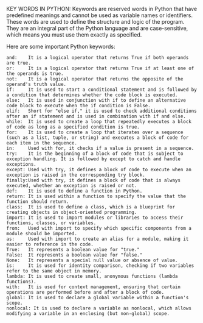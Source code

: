 KEY WORDS IN PYTHON:
    Keywords are reserved words in Python that have predefined meanings and cannot be used as variable names or identifiers. These words are used to define the structure and logic of the program. They are an integral part of the Python language and are case-sensitive, which means you must use them exactly as specified.

Here are some important Python keywords:

    and:    It is a logical operator that returns True if both operands are true.
    or:     It is a logical operator that returns True if at least one of the operands is true.
    not:    It is a logical operator that returns the opposite of the operand's truth value.
    if:     It is used to start a conditional statement and is followed by a condition that determines whether the code block is executed.
    else:   It is used in conjunction with if to define an alternative code block to execute when the if condition is False.
    elif:   Short for "else if," it is used to check additional conditions after an if statement and is used in combination with if and else.
    while:  It is used to create a loop that repeatedly executes a block of code as long as a specified condition is true.
    for:    It is used to create a loop that iterates over a sequence (such as a list, tuple, or string) and executes a block of code for each item in the sequence.
    in:     Used with for, it checks if a value is present in a sequence.
    try:    It is the beginning of a block of code that is subject to exception handling. It is followed by except to catch and handle exceptions.
    except: Used with try, it defines a block of code to execute when an exception is raised in the corresponding try block.
    finally:Used with try, it defines a block of code that is always executed, whether an exception is raised or not.
    def:    It is used to define a function in Python.
    return: It is used within a function to specify the value that the function should return.
    class:  It is used to define a class, which is a blueprint for creating objects in object-oriented programming.
    import: It is used to import modules or libraries to access their functions, classes, or variables.
    from:   Used with import to specify which specific components from a module should be imported.
    as:     Used with import to create an alias for a module, making it easier to reference in the code.
    True:   It represents a boolean value for "true."
    False:  It represents a boolean value for "false."
    None:   It represents a special null value or absence of value.
    is:     It is used for identity comparison, checking if two variables refer to the same object in memory.
    lambda: It is used to create small, anonymous functions (lambda functions).
    with:   It is used for context management, ensuring that certain operations are performed before and after a block of code.
    global: It is used to declare a global variable within a function's scope.
    nonlocal: It is used to declare a variable as nonlocal, which allows modifying a variable in an enclosing (but non-global) scope.